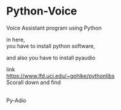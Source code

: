 # Python-Voice
Voice Assistant program using Python<br>


in here,<br>
you have to install python software,<br>

and also you have to install pyaudio<br>

link<br>
https://www.lfd.uci.edu/~gohlke/pythonlibs
<br>
Scorall down and find<br><br>

Py-Adio
